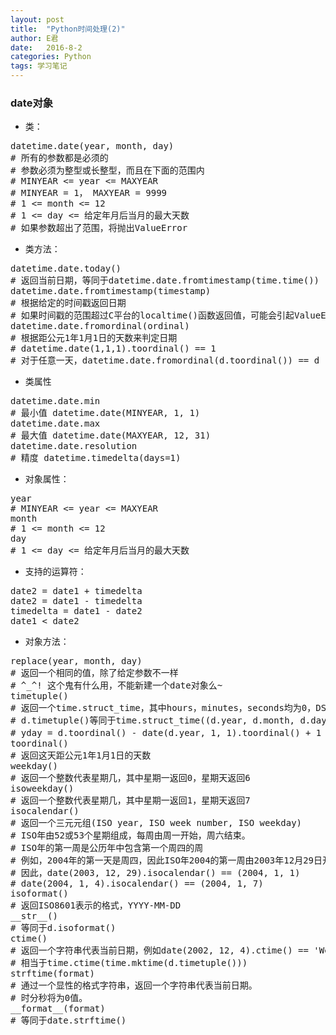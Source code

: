 ```yaml
---
layout: post
title:  "Python时间处理(2)"
author: E君
date:   2016-8-2
categories: Python
tags: 学习笔记
---
```


### date对象 ###

- 类：
<pre>
datetime.date(year, month, day)
# 所有的参数都是必须的
# 参数必须为整型或长整型，而且在下面的范围内
# MINYEAR <= year <= MAXYEAR
# MINYEAR = 1， MAXYEAR = 9999
# 1 <= month <= 12
# 1 <= day <= 给定年月后当月的最大天数
# 如果参数超出了范围，将抛出ValueError
</pre>
- 类方法：
<pre>
datetime.date.today()
# 返回当前日期，等同于datetime.date.fromtimestamp(time.time())
datetime.date.fromtimestamp(timestamp)
# 根据给定的时间戳返回日期
# 如果时间戳的范围超过C平台的localtime()函数返回值，可能会引起ValueError
datetime.date.fromordinal(ordinal)
# 根据距公元1年1月1日的天数来判定日期
# datetime.date(1,1,1).toordinal() == 1
# 对于任意一天，datetime.date.fromordinal(d.toordinal()) == d
</pre>

- 类属性

<pre>
datetime.date.min
# 最小值 datetime.date(MINYEAR, 1, 1)
datetime.date.max
# 最大值 datetime.date(MAXYEAR, 12, 31)
datetime.date.resolution
# 精度 datetime.timedelta(days=1)
</pre>

- 对象属性：

<pre>
year
# MINYEAR <= year <= MAXYEAR 
month
# 1 <= month <= 12
day
# 1 <= day <= 给定年月后当月的最大天数
</pre>

- 支持的运算符：

<pre>
date2 = date1 + timedelta
date2 = date1 - timedelta
timedelta = date1 - date2
date1 < date2
</pre>

- 对象方法：

<pre>
replace(year, month, day)
# 返回一个相同的值，除了给定参数不一样
# ^_^! 这个鬼有什么用，不能新建一个date对象么~
timetuple()
# 返回一个time.struct_time，其中hours，minutes，seconds均为0，DST标签为-1。
# d.timetuple()等同于time.struct_time((d.year, d.month, d.day, 0, 0, 0, d.weekday(), yday, -1))
# yday = d.toordinal() - date(d.year, 1, 1).toordinal() + 1 是这天距这年1月1日的天数
toordinal()
# 返回这天距公元1年1月1日的天数
weekday()
# 返回一个整数代表星期几，其中星期一返回0，星期天返回6
isoweekday()
# 返回一个整数代表星期几，其中星期一返回1，星期天返回7
isocalendar()
# 返回一个三元元组(ISO year, ISO week number, ISO weekday)
# ISO年由52或53个星期组成，每周由周一开始，周六结束。
# ISO年的第一周是公历年中包含第一个周四的周
# 例如，2004年的第一天是周四，因此ISO年2004的第一周由2003年12月29日开始，2004年1月4日结束。
# 因此，date(2003, 12, 29).isocalendar() == (2004, 1, 1)
# date(2004, 1, 4).isocalendar() == (2004, 1, 7)
isoformat()
# 返回ISO8601表示的格式，YYYY-MM-DD
__str__()
# 等同于d.isoformat()
ctime()
# 返回一个字符串代表当前日期，例如date(2002, 12, 4).ctime() == 'Wed Dec 4 00:00:00 2002'
# 相当于time.ctime(time.mktime(d.timetuple()))
strftime(format)
# 通过一个显性的格式字符串，返回一个字符串代表当前日期。
# 时分秒将为0值。
__format__(format)
# 等同于date.strftime()
</pre>
